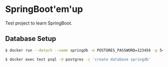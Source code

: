 # SpringBoot'em'up
Test project to learn SpringBoot.

## Database Setup
```bash
$ docker run --detach --name springdb -e POSTGRES_PASSWORD=123456 -p 5432:5432 postgres

$ docker exec test psql -U postgres -c 'create database springdb'
```